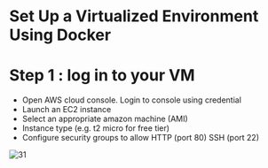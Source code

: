 #  Set Up a Virtualized Environment Using Docker

# Step 1 : log in to your VM

- Open AWS cloud console. Login to console using credential
- Launch an EC2 instance
- Select an appropriate amazon machine (AMI)
- Instance type (e.g. t2 micro for free tier)
-  Configure security groups to allow HTTP (port 80) SSH (port 22)

![31](https://github.com/user-attachments/assets/9e02b282-6841-4976-9884-5ea831f6c9b8)
